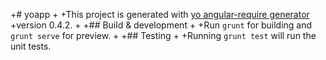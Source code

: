 +# yoapp
+
+This project is generated with [yo angular-require generator](https://github.com/aaronallport/generator-angular-require)
+version 0.4.2.
+
+## Build & development
+
+Run `grunt` for building and `grunt serve` for preview.
+
+## Testing
+
+Running `grunt test` will run the unit tests.
